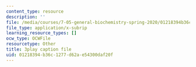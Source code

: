 ```yaml
---
content_type: resource
description: ''
file: /media/courses/7-05-general-biochemistry-spring-2020/01218394b36c1277d62ae54300daf20f_t0eXy4RKEys.srt
file_type: application/x-subrip
learning_resource_types: []
ocw_type: OCWFile
resourcetype: Other
title: 3play caption file
uid: 01218394-b36c-1277-d62a-e54300daf20f
---
```

